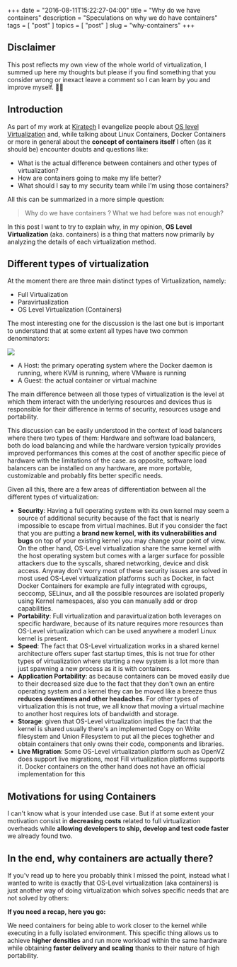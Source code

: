 +++
date        = "2016-08-11T15:22:27-04:00"
title       = "Why do we have containers"
description = "Speculations on why we do have containers"
tags        = [ "post" ]
topics      = [ "post" ]
slug        = "why-containers"
+++


## Disclaimer

This post reflects my own view of the whole world of virtualization, I summed up here my thoughts but please
if you find something that you consider wrong or inexact leave a comment so I can learn by you and improve myself. 🤘🏼


## Introduction

As part of my work at [Kiratech](http://www.kiratech.it/) I evangelize people about [OS level Virtualization](https://en.wikipedia.org/wiki/Operating-system-level_virtualization)
and, while talking about Linux Containers, Docker Containers or more in general about the **concept of containers itself** I often (as it should be) encounter doubts and questions like:

- What is the actual difference between containers and other types of virtualization?
- How are containers going to make my life better?
- What should I say to my security team while I'm using those containers?

All this can be summarized in a more simple question:

> Why do we have containers ? What we had before was not enough?


In this post I want to try to explain why, in my opinion, **OS Level Virtualization** (aka. containers) is a thing that matters now
primarily by analyzing the details of each virtualization method.

## Different types of virtualization

At the moment there are three main distinct types of Virtualization, namely:

- Full Virtualization
- Paravirtualization
- OS Level Virtualization (Containers)


The most interesting one for the discussion is the last one but is important to understand that at some extent all types have two common denominators:

![](/why-containers/Virtualization.png)

- A Host: the primary operating system where the Docker daemon is running, where KVM is running, where VMware is running
- A Guest: the actual container or virtual machine

The main difference between all those types of virtualization is the level at which them interact with the underlying resources and devices
thus is responsible for their difference in terms of security, resources usage and portability.

This discussion can be easily understood in the context of load balancers where there two types of them: Hardware and software load balancers,
both do load balancing and while the hardware version typically provides improved performances this comes at the cost of another specific piece of hardware with the limitations of the case.
as opposite, software load balancers can be installed on any hardware, are more portable, customizable and probably fits better specific needs.


Given all this, there are a few areas of differentiation between all the different types of virtualization:

- **Security**: Having a full operating system with its own kernel may seem a source of additional security because of the fact
that is nearly impossible to escape from virtual machines. But if you consider the fact that you are putting a **brand new kernel, with its vulnerabilities
and bugs** on top of your existing kernel you may change your point of view. On the other hand, OS-Level virtualization share the same kernel with the host operating system
but comes with a larger surface for possible attackers due to the syscalls, shared networking, device and disk access. Anyway don't worry most of these security issues are
solved in most used OS-Level virtualization platforms such as Docker, in fact Docker Containers for example are fully integrated with cgroups, seccomp, SELinux, and all the possible resources
are isolated properly using Kernel namespaces, also you can manually add or drop capabilities.
- **Portability**: Full virtualization and paravirtualization both leverages on specific hardware, because of its nature requires more resources than
OS-Level virtualization which can be used anywhere a moderl Linux kernel is present.
- **Speed**: The fact that OS-Level virtualization works in a shared kernel architecture offers super fast startup times, this is not true for other types of virtualization
where starting a new system is a lot more than just spawning a new process as it is with containers.
- **Application Portability**: as because containers can be moved easily due to their decreased size due to the fact that they don't own an entire operating system and a kernel
they can be moved like a breeze thus **reduces downtimes and other headaches**. For other types of virtualization this is not true, we all know that moving a virtual machine to another
host requires lots of bandwidth and storage.
- **Storage**: given that OS-Level virtualization implies the fact that the kernel is shared usually there's an implemented Copy on Write filesystem and Union Filesystem
to put all the pieces toghether and obtain containers that only owns their code, components and libraries.
- **Live Migration**: Some OS-Level virtualization platform such as OpenVZ does support live migrations, most Fill virtualization platforms supports it. Docker containers on the
other hand does not have an official implementation for this


## Motivations for using Containers

I can't know what is your intended use case.
But if at some extent your motivation consist in **decreasing costs** related to full virtualization overheads
while **allowing developers to ship, develop and test code faster** we already found two.


## In the end, why containers are actually there?

If you'v read up to here you probably think I missed the point, instead what I wanted to write is exactly that
OS-Level virtualization (aka containers) is just another way of doing virtualization which solves specific needs that are not solved by others:

**If you need a recap, here you go:**

We need containers for being able to work closer to the kernel while executing in a fully isolated environment.
This specific thing allows us to achieve **higher densities** and run more workload within the same hardware while
obtaining **faster delivery and scaling** thanks to their nature of high portability.

